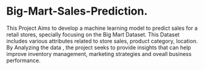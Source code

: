 # Big-Mart-Sales-Prediction.
This Project Aims to develop a machine learning model to predict sales for a retail stores, specially focusing on the Big Mart Dataset.
This Dataset includes various attributes related to store sales, product category, location.
By Analyzing the data , the project seeks to provide insights that can help improve inventory management, marketing strategies and oveall business performance.
